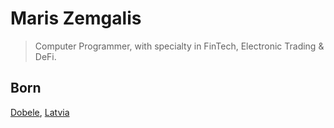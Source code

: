 # Maris Zemgalis
> Computer Programmer, with specialty in FinTech, Electronic Trading & DeFi.


## Born
[Dobele](https://en.wikipedia.org/wiki/Dobele), [Latvia](https://en.wikipedia.org/wiki/Latvia)
